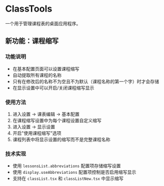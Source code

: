 # ClassTools

一个用于管理课程表的桌面应用程序。

## 新功能：课程缩写

### 功能说明
- 在基本配置页面可以设置课程缩写
- 自动提取所有课程的名称
- 只有在修改后的名称不为空且不为默认（课程名称的第一个字）时才会存储
- 在显示设置中可以开启/关闭课程缩写显示

### 使用方法
1. 进入设置 -> 课表编辑 -> 基本配置
2. 在课程缩写设置中为每个课程设置自定义缩写
3. 进入设置 -> 显示设置
4. 开启"使用课程缩写"选项
5. 课程列表中将显示设置的缩写而不是完整课程名称

### 技术实现
- 使用 `lessonsList.abbreviations` 配置项存储缩写设置
- 使用 `display.useAbbreviations` 配置项控制是否启用缩写显示
- 支持在 `classList.tsx` 和 `classListNew.tsx` 中显示缩写

